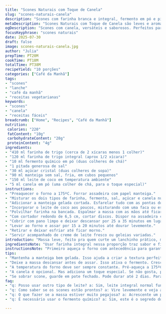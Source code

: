 ```yaml
---
title: "Scones Naturais com Toque de Canela"
slug: "scones-naturais-canela"
description: "Scones com farinha branca e integral, fermento em pó e pitada de sal. Açúcar dá leveza. Manteiga gelada na mistura, leite de coco no lugar do leite comum, adiciona um aroma diferente. Massa macia, levemente aromatizada com canela. Modela, descansa, assa no forno morno. Textura aerada, crosta fina. Lembranças de cafés matinais, tardes preguiçosas. Finalizar com geleias ou creme fresco. Rápido, versátil, agrada vegetarianos e sem ovos. Pouco açúcar para não pesar, ideal para acompanhar chá ou café."
metaDescription: "Scones Naturais com Toque de Canela são leves e aromáticos. Receitas práticas e saborosas para acompanhar seu café da manhã."
ogDescription: "Scones com canela, versáteis e saborosos. Perfeitos para um lanche ou café da manhã. Delicie-se com esta receita simples e rápida."
focusKeyphrase: "scones naturais"
date: 2025-07-30
draft: false
image: scones-naturais-canela.jpg
author: "Julia"
prepTime: PT20M
cookTime: PT18M
totalTime: PT38M
recipeYield: "10 porções"
categories: ["Café da Manhã"]
tags:
- "scones"
- "lanche"
- "café da manhã"
- "receitas vegetarianas"
keywords:
- "scones"
- "canela"
- "receitas fáceis"
breadcrumb: ["Home", "Recipes", "Café da Manhã"]
nutrition: 
 calories: "220"
 fatContent: "10g"
 carbohydrateContent: "28g"
 proteinContent: "4g"
ingredients:
- "410 ml farinha de trigo (cerca de 2 xícaras menos 1 colher)"
- "120 ml farinha de trigo integral (aprox 1/2 xícara)"
- "10 ml fermento químico em pó (duas colheres de chá)"
- "1 pitada generosa de sal"
- "30 ml açúcar cristal (duas colheres de sopa)"
- "90 ml manteiga sem sal, fria, em cubos pequenos"
- "150 ml leite de coco em temperatura ambiente"
- "5 ml canela em pó (uma colher de chá, para o toque especial)"
instructions:
- "Preaquecer o forno a 175ºC. Forrar assadeira com papel manteiga."
- "Misturar os dois tipos de farinha, fermento, sal, açúcar e canela num bowl grande."
- "Adicionar a manteiga gelada cortada. Esfarelar tudo com as pontas dos dedos ou dois garfos até parecer uma farofa grossa com pedaços pequenos de manteiga."
- "Incorporar o leite de coco aos poucos, misturando com uma faca ou espátula até a massa começar a se unir. Evitar sovar demais."
- "Polvilhar farinha na bancada. Espalmar a massa com as mãos até ficar com uns 3 cm de altura."
- "Com cortador redondo de 6,5 cm, cortar discos. Dispor na assadeira com espaço."
- "Cobrir com pano limpo e deixar descansar por 25 a 35 minutos em lugar morno, sem vento."
- "Levar ao forno e assar por 15 a 20 minutos até dourar levemente."
- "Retirar e deixar esfriar até ficar morno."
- "Servir acompanhado de creme de leite fresco ou geleias variadas."
introduction: "Massa leve, feito pra quem curte um lanchinho prático, mas não quer coisa muito doce. No lugar do leite comum, usei leite de coco pra dar um toque exótico. A manteiga gelada é essencial pra scones terem textura crocante por fora e macia por dentro. O açúcar tá na medida, para não pesar no café da manhã. A canela entra sutil, mas marca presença. Variante que quebra o básico. Descansar a massa antes de assar ajuda no crescimento e evita endurecimento rápido. Fácil fazer, fácil comer. Dá para variar com geleia de goiaba, doce de leite ou até requeijão – combina com tudo. Aproxima do estilo europeu, mas com uma pitada brasileira, principalmente na escolha do leite. A textura final fica soltinha, não grudando na boca, com aroma suave e acolhedor."
ingredientsNote: "Usar farinha integral nessa proporção traz sabor e fibra, dando um toque rústico. Manteiga deve estar bem fria, direto da geladeira, para que derreta lentamente durante o cozimento e crie aquelas bolhas de ar no interior, resultando num scone aerado. Substituir o leite comum por leite de coco traz um aroma delicado e deixa a crosta mais dourada. Açúcar cristal comum traz leve crocância e não escurece tanto como o refinado. Canela é opcional, mas acrescenta complexidade ao sabor. Fermento químico em pó é o agente que garante o crescimento rápido. Se quiser, pode misturar as farinhas e peneirar junto com fermento e sal para garantir homogeneidade. Manter a massa pouco sovada evita perda da leveza do preparo."
instructionsNote: "Primeiro aqueça o forno com antecedência para garantir que atinja a temperatura na hora que colocar os scones. A mistura dos ingredientes secos precisa ficar bem homogênea para fermentação uniforme. Evite derreter a manteiga ao misturar; pedaços gelados é o segredo. Para incorporar o leite, misture lentamente para não transformar tudo em massa pegajosa, precisa ficar solta e fácil de manusear. Cortar com molde circular é tradicional, mas pode formar triângulos ou quadrados. Descansar a massa é importante para ativar o fermento e deixar os scones crescidos e macios. Não deixe no forno tempo demais para não secar. Servir morno potencializa o aroma e a textura. Pode guardar scones assados por até 2 dias, só reaquecer rápido no forno ou torradeira para restaurar a crocância."
tips:
- "Mantenha a manteiga bem gelada. Isso ajuda a criar a textura perfeita dos scones. Cortar em cubos pequenos é essencial. Não deixe derreter. Isso garante o resultado aerado."
- "Deixe a massa descansar antes de assar. Isso ativa o fermento. Crescimento melhor e maciez. Tempo ideal? Entre 25 a 35 minutos. Cuidado com lugares frios ou com vento."
- "A temperatura do forno deve ser sempre constante. Pré-aqueça a 175ºC. Colocar os scones no forno ainda morno ajuda a assar por igual. Não esqueça de colocar o papel manteiga."
- "A canela é opcional. Mas adiciona um toque especial. Se não gosta, pule. Pode usar ervas também. Rosemary combina bem. Experimente a criatividade."
- "Se sobrar scone, guarde em pote fechado. Pode durar até 2 dias. Para recuperar a crocância, coloque no forno ou na torradeira. Não use micro-ondas, isso deixa mole."
faq:
- "q: Posso usar outro tipo de leite? a: Sim, leite integral normal funciona. Mas o leite de coco é melhor aqui. Aroma e textura diferentes. Pode usar leite de amêndoas também."
- "q: Como saber se os scones estão prontos? a: Vire levemente e veja a cor. Dourados por fora, macios por dentro. Teste com palito. Se sair limpo, estão prontos."
- "q: O que fazer se a massa estiver muito pegajosa? a: Acrescente um pouco mais de farinha. O ideal é que fique solta, fácil de manusear. Não sove demais. Isso ajuda na leveza."
- "q: É necessário usar o fermento químico? a: Sim, este é o segredo do crescimento. Sem ele, os scones ficam densos. Alternativa? Pode fazer com fermento natural, mas o tempo muda."

---
```

